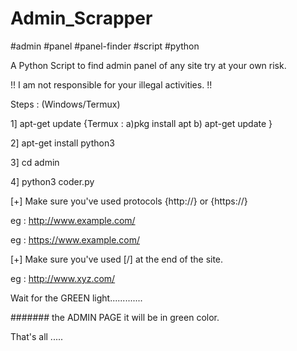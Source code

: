 # Admin_Scrapper 
#admin #panel #panel-finder #script #python



A Python Script to find admin panel of any site try at your own risk.

!! I am not responsible for your illegal activities. !!


Steps : (Windows/Termux)

  1] apt-get update    {Termux : a)pkg install apt b) apt-get update }
  
  2] apt-get install python3 
  
  3] cd admin
  
  4] python3 coder.py



[+] Make sure you've used protocols {http://} or {https://}

  eg : http://www.example.com/
  
  eg : https://www.example.com/


[+] Make sure you've used [/] at the end of the site.

  eg : http://www.xyz.com/


Wait for the GREEN light.............

####### the ADMIN PAGE it will be in green color.


That's all .....
